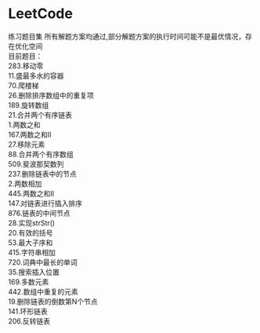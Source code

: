 # LeetCode
练习题目集
所有解题方案均通过,部分解题方案的执行时间可能不是最优情况，存在优化空间<br>
目前题目：<br>
283.移动零<br>
11.盛最多水的容器<br>
70.爬楼梯<br>
26.删除排序数组中的重复项<br>
189.旋转数组<br>
21.合并两个有序链表<br>
1.两数之和<br>
167.两数之和II<br>
27.移除元素<br>
88.合并两个有序数组<br>
509.斐波那契数列<br>
237.删除链表中的节点<br>
2.两数相加<br>
445.两数之和II<br>
147.对链表进行插入排序<br>
876.链表的中间节点<br>
28.实现strStr()<br>
20.有效的括号<br>
53.最大子序和<br>
415.字符串相加<br>
720.词典中最长的单词<br>
35.搜索插入位置<br>
169.多数元素<br>
442.数组中重复的元素<br>
19.删除链表的倒数第N个节点<br>
141.环形链表<br>
206.反转链表<br>
